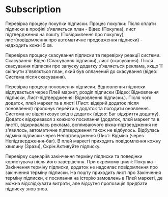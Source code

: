# Subscription
Перевірка процесу покупки підписки.
Процес покупки: Після оплати підписки в профілі з'являється план - Відео (Покупка), лист підтвердження на пошту (Повідомлення про покупку), лист(повідомлення про автоматичне продовження підписки) - надходить кожні 5 хв. 

Перевірка процесу скасування підписки та перевірку реакції системи.
Скасування: Відео (Скасування підписки), лист (скасування). Після скасування підписки про запуску додатку з'являється реклама, якщо її скіпнути з'являється план, який був оплачений до скасування (відео: Система після скасування). 

Перевірка процесу поновлення підписки.
Відновлення підписки відпувається через Плей маркет, розділ підписки (Відео: Відновлення підписки, Лист-підтвердження: Відновлення підписки.). Після чого додаток, плєй маркет та в листі (Лист: відкрий додаток після поновлення) пропонує перейти в додаток та погодити оновлення. Система не відслітковує вхід в додаток (відео: Баг відкриття додатку). Додаток відкривався з кожного посилання (додаток, плєй маркет та в листі), відкривалась реклама, вспливаючого вікна-підтвердження не з'явилось, автоматичне підтвердження також не відбулось. Відбулась відміна підписки через Непідтвердження (Лист: Відміна (через Непідтвердження-баг). В плей маркеті приходить повідомлення кожну хвилину (3рази), Скрін:Активуйте підписку.

Перевірку сценаріїв закінчення терміну підписки та поведінки користувача після його завершення.
При окремому циклі: Покупка - Закінчення терміну підписки, додаток не надсилає повідомлення про закінчення терміну підписки. На пошту приходить лист про Закінчення терміну підписки, є посилання на історію замовлень в Плєй маркеті, де можна відслідкувати витрати, але відсутня пропозиція придбати підписку знов знов.
